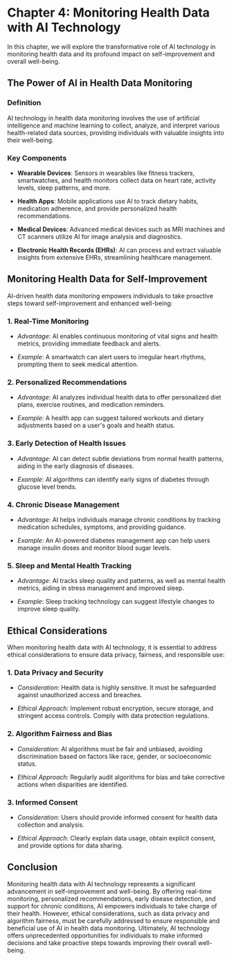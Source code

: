Chapter 4: Monitoring Health Data with AI Technology
====================================================

In this chapter, we will explore the transformative role of AI technology in monitoring health data and its profound impact on self-improvement and overall well-being.

The Power of AI in Health Data Monitoring
-----------------------------------------

### **Definition**

AI technology in health data monitoring involves the use of artificial intelligence and machine learning to collect, analyze, and interpret various health-related data sources, providing individuals with valuable insights into their well-being.

### **Key Components**

* **Wearable Devices**: Sensors in wearables like fitness trackers, smartwatches, and health monitors collect data on heart rate, activity levels, sleep patterns, and more.

* **Health Apps**: Mobile applications use AI to track dietary habits, medication adherence, and provide personalized health recommendations.

* **Medical Devices**: Advanced medical devices such as MRI machines and CT scanners utilize AI for image analysis and diagnostics.

* **Electronic Health Records (EHRs)**: AI can process and extract valuable insights from extensive EHRs, streamlining healthcare management.

Monitoring Health Data for Self-Improvement
-------------------------------------------

AI-driven health data monitoring empowers individuals to take proactive steps toward self-improvement and enhanced well-being:

### 1. **Real-Time Monitoring**

* *Advantage*: AI enables continuous monitoring of vital signs and health metrics, providing immediate feedback and alerts.

* *Example*: A smartwatch can alert users to irregular heart rhythms, prompting them to seek medical attention.

### 2. **Personalized Recommendations**

* *Advantage*: AI analyzes individual health data to offer personalized diet plans, exercise routines, and medication reminders.

* *Example*: A health app can suggest tailored workouts and dietary adjustments based on a user's goals and health status.

### 3. **Early Detection of Health Issues**

* *Advantage*: AI can detect subtle deviations from normal health patterns, aiding in the early diagnosis of diseases.

* *Example*: AI algorithms can identify early signs of diabetes through glucose level trends.

### 4. **Chronic Disease Management**

* *Advantage*: AI helps individuals manage chronic conditions by tracking medication schedules, symptoms, and providing guidance.

* *Example*: An AI-powered diabetes management app can help users manage insulin doses and monitor blood sugar levels.

### 5. **Sleep and Mental Health Tracking**

* *Advantage*: AI tracks sleep quality and patterns, as well as mental health metrics, aiding in stress management and improved sleep.

* *Example*: Sleep tracking technology can suggest lifestyle changes to improve sleep quality.

Ethical Considerations
----------------------

When monitoring health data with AI technology, it is essential to address ethical considerations to ensure data privacy, fairness, and responsible use:

### 1. **Data Privacy and Security**

* *Consideration*: Health data is highly sensitive. It must be safeguarded against unauthorized access and breaches.

* *Ethical Approach*: Implement robust encryption, secure storage, and stringent access controls. Comply with data protection regulations.

### 2. **Algorithm Fairness and Bias**

* *Consideration*: AI algorithms must be fair and unbiased, avoiding discrimination based on factors like race, gender, or socioeconomic status.

* *Ethical Approach*: Regularly audit algorithms for bias and take corrective actions when disparities are identified.

### 3. **Informed Consent**

* *Consideration*: Users should provide informed consent for health data collection and analysis.

* *Ethical Approach*: Clearly explain data usage, obtain explicit consent, and provide options for data sharing.

Conclusion
----------

Monitoring health data with AI technology represents a significant advancement in self-improvement and well-being. By offering real-time monitoring, personalized recommendations, early disease detection, and support for chronic conditions, AI empowers individuals to take charge of their health. However, ethical considerations, such as data privacy and algorithm fairness, must be carefully addressed to ensure responsible and beneficial use of AI in health data monitoring. Ultimately, AI technology offers unprecedented opportunities for individuals to make informed decisions and take proactive steps towards improving their overall well-being.
